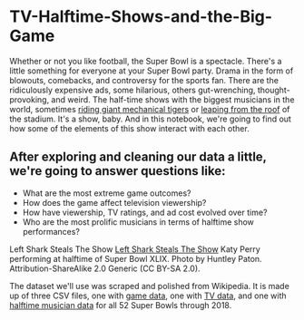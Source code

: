 # TV-Halftime-Shows-and-the-Big-Game
Whether or not you like football, the Super Bowl is a spectacle. There's a little something for everyone at your 
Super Bowl party. Drama in the form of blowouts, comebacks, and controversy for the sports fan. There are the ridiculously 
expensive ads, some hilarious, others gut-wrenching, thought-provoking, and weird. The half-time shows with the biggest 
musicians in the world, sometimes [riding giant mechanical tigers](https://www.youtube.com/watch?v=ZD1QrIe--_Y&feature=youtu.be&t=14) or [leaping from the roof](https://www.youtube.com/watch?v=mjrdywp5nyE&feature=youtu.be&t=62) of the stadium. It's a show, baby. 
And in this notebook, we're going to find out how some of the elements of this show interact with each other. 

## After exploring and cleaning our data a little, we're going to answer questions like:

* What are the most extreme game outcomes?
* How does the game affect television viewership?
* How have viewership, TV ratings, and ad cost evolved over time?
* Who are the most prolific musicians in terms of halftime show performances?

Left Shark Steals The Show 
[Left Shark Steals The Show](https://www.flickr.com/photos/huntleypaton/16464994135/in/photostream/) Katy Perry performing at halftime of Super Bowl XLIX. Photo by Huntley Paton. Attribution-ShareAlike 2.0 Generic (CC BY-SA 2.0).

The dataset we'll use was scraped and polished from Wikipedia. It is made up of three CSV files, one with [game data](https://en.wikipedia.org/wiki/List_of_Super_Bowl_champions), one with [TV data](https://en.wikipedia.org/wiki/Super_Bowl_television_ratings), and one with [halftime musician data](https://en.wikipedia.org/wiki/List_of_Super_Bowl_halftime_shows) for all 52 Super Bowls through 2018.
